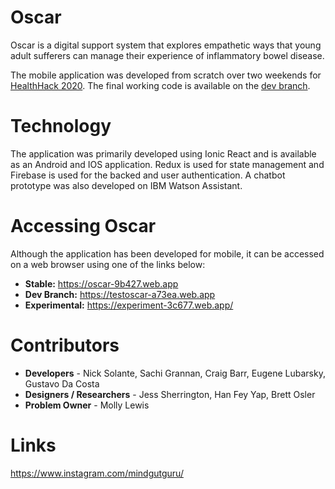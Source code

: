 # Oscar

Oscar is a digital support system that explores empathetic ways that young adult sufferers can manage their experience of inflammatory bowel disease.

The mobile application was developed from scratch over two weekends for [HealthHack 2020](https://www.healthhack.com.au/). The final working code is available on the [dev branch](https://github.com/HealthHackAu2020/Oscar/tree/dev).

# Technology

The application was primarily developed using Ionic React and is available as an Android and IOS application. Redux is used for state management and Firebase is used for the backed and user authentication. A chatbot prototype was also developed on IBM Watson Assistant.

# Accessing Oscar

Although the application has been developed for mobile, it can be accessed on a web browser using one of the links below:

- **Stable:** https://oscar-9b427.web.app
- **Dev Branch:** https://testoscar-a73ea.web.app
- **Experimental:** https://experiment-3c677.web.app/

# Contributors

- **Developers** - Nick Solante, Sachi Grannan, Craig Barr, Eugene Lubarsky, Gustavo Da Costa
- **Designers / Researchers** - Jess Sherrington, Han Fey Yap, Brett Osler
- **Problem Owner** - Molly Lewis

# Links

https://www.instagram.com/mindgutguru/
